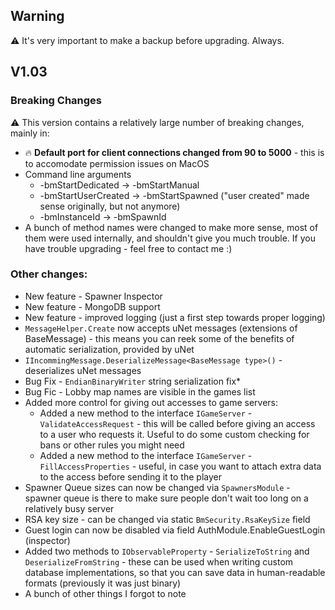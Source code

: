 ## Warning

:warning: It's very important to make a backup before upgrading. Always.

## V1.03

### Breaking Changes

:warning: This version contains a relatively large number of breaking changes, mainly in:

* 🔥 **Default port for client connections changed from 90 to 5000** - this is to accomodate permission issues on MacOS
* Command line arguments
  * -bmStartDedicated -> -bmStartManual
  * -bmStartUserCreated -> -bmStartSpawned ("user created" made sense originally, but not anymore)
  * -bmInstanceId -> -bmSpawnId
* A bunch of method names were changed to make more sense, most of them were used internally, and shouldn't give you much trouble. If you have trouble upgrading - feel free to contact me :)

### Other changes:

* New feature - Spawner Inspector 
* New feature - MongoDB support
* New feature - improved logging (just a first step towards proper logging)
* `MessageHelper.Create` now accepts uNet messages (extensions of BaseMessage) - this means you can reek some of the benefits of automatic serialization, provided by uNet
* `IIncommingMessage.DeserializeMessage<BaseMessage type>()` - deserializes uNet messages
* Bug Fix - `EndianBinaryWriter` string serialization fix*
* Bug Fic - Lobby map names are visible in the games list
* Added more control for giving out accesses to game servers:
  * Added a new method to the interface `IGameServer` - `ValidateAccessRequest` - this will be called before giving an access to a user who requests it. Useful to do some custom checking for bans or other rules you might need
  * Added a new method to the interface `IGameServer` - `FillAccessProperties` - useful, in case you want to attach extra data to the access before sending it to the player
* Spawner Queue sizes can now be changed via `SpawnersModule` - spawner queue is there to make sure people don't wait too long on a relatively busy server
* RSA key size - can be changed via static `BmSecurity.RsaKeySize` field
* Guest login can now be disabled via field AuthModule.EnableGuestLogin (inspector)
* Added two methods to `IObservableProperty` - `SerializeToString` and `DeserializeFromString` - these can be used when writing custom database implementations, so that you can save data in human-readable formats (previously it was just binary)
* A bunch of other things I forgot to note



